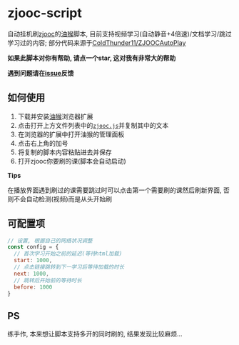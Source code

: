# zjooc-script

自动挂机刷[zjooc](https://www.zjooc.cn/)的[油猴](https://www.tampermonkey.net/)脚本, 目前支持视频学习(自动静音+4倍速)/文档学习/跳过学习过的内容; 部分代码来源于[ColdThunder11/ZJOOCAutoPlay](https://github.com/ColdThunder11/ZJOOCAutoPlay)

**如果此脚本对你有帮助, 请点一个star, 这对我有非常大的帮助**

**遇到问题请在[issue](https://github.com/4o4E/zjooc-script/issues)反馈**

## 如何使用

1. 下载并安装[油猴](https://www.tampermonkey.net/)浏览器扩展
2. 点击打开上方文件列表中的[`zjooc.js`](zjooc.js)并复制其中的文本
3. 在浏览器的扩展中打开油猴的管理面板
4. 点击右上角的加号
5. 将复制的脚本内容粘贴进去并保存
6. 打开zjooc你要刷的课(脚本会自动启动)

**Tips**

在播放界面遇到刷过的课需要跳过时可以点击第一个需要刷的课然后刷新界面, 否则不会自动检测(视频)而是从头开始刷

## 可配置项

```javascript
// 设置, 根据自己的网络状况调整
const config = {
  // 首次学习开始之前的延迟(等待html加载)
  start: 1000,
  // 点击链接跳转到下一学习后等待加载的时长
  next: 1000,
  // 跳转后开始前的等待时长
  before: 1000
}
```

## PS

练手作, 本来想让脚本支持多开的同时刷的, 结果发现比较麻烦...